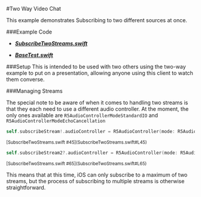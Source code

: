 #Two Way Video Chat

This example demonstrates Subscribing to two different sources at once.

###Example Code
- ***[SubscribeTwoStreams.swift](SubscribeTwoStreams.swift)***

- ***[BaseTest.swift](../BaseTest.swift)***

###Setup
This is intended to be used with two others using the two-way example to put on a presentation, allowing anyone using this client to watch them converse.

###Managing Streams

The special note to be aware of when it comes to handling two streams is that they each need to use a different audio controller. At the moment, the only ones available are ```R5AudioControllerModeStandardIO``` and ```R5AudioControllerModeEchoCancellation```

```Swift
self.subscribeStream!.audioController = R5AudioController(mode: R5AudioControllerModeStandardIO)
```
<sup>
[SubscribeTwoStreams.swift #45](SubscribeTwoStreams.swift#L45)
</sup>

```Swift
self.subscribeStream2?.audioController = R5AudioController(mode: R5AudioControllerModeEchoCancellation)
```
<sup>
[SubscribeTwoStreams.swift #65](SubscribeTwoStreams.swift#L65)
</sup>

This means that at this time, iOS can only subscribe to a maximum of two streams, but the process of subscribing to multiple streams is otherwise straightforward.
